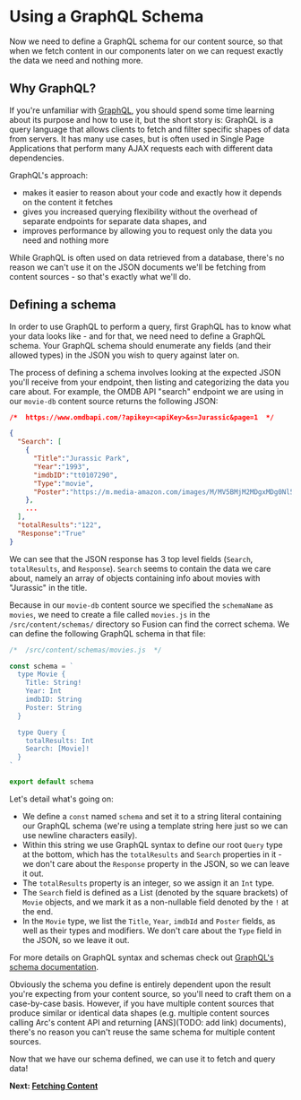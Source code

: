 # Using a GraphQL Schema

Now we need to define a GraphQL schema for our content source, so that when we fetch content in our components later on we can request exactly the data we need and nothing more.

## Why GraphQL?
If you're unfamiliar with [GraphQL](https://graphql.org/), you should spend some time learning about its purpose and how to use it, but the short story is: GraphQL is a query language that allows clients to fetch and filter specific shapes of data from servers. It has many use cases, but is often used in Single Page Applications that perform many AJAX requests each with different data dependencies.

GraphQL's approach:
- makes it easier to reason about your code and exactly how it depends on the content it fetches
- gives you increased querying flexibility without the overhead of separate endpoints for separate data shapes, and
- improves performance by allowing you to request only the data you need and nothing more

While GraphQL is often used on data retrieved from a database, there's no reason we can't use it on the JSON documents we'll be fetching from content sources - so that's exactly what we'll do.

## Defining a schema

In order to use GraphQL to perform a query, first GraphQL has to know what your data looks like - and for that, we need need to define a GraphQL schema. Your GraphQL schema should enumerate any fields (and their allowed types) in the JSON you wish to query against later on.

The process of defining a schema involves looking at the expected JSON you'll receive from your endpoint, then listing and categorizing the data you care about. For example, the OMDB API "search" endpoint we are using in our `movie-db` content source returns the following JSON:

```json
/*  https://www.omdbapi.com/?apikey=<apiKey>&s=Jurassic&page=1  */

{
  "Search": [
    {
      "Title":"Jurassic Park",
      "Year":"1993",
      "imdbID":"tt0107290",
      "Type":"movie",
      "Poster":"https://m.media-amazon.com/images/M/MV5BMjM2MDgxMDg0Nl5BMl5BanBnXkFtZTgwNTM2OTM5NDE@._V1_SX300.jpg"
    },
    ...
  ],
  "totalResults":"122",
  "Response":"True"
}
```
We can see that the JSON response has 3 top level fields (`Search`, `totalResults`, and `Response`). `Search` seems to contain the data we care about, namely an array of objects containing info about movies with "Jurassic" in the title.

Because in our `movie-db` content source we specified the `schemaName` as `movies`, we need to create a file called `movies.js` in the `/src/content/schemas/` directory so Fusion can find the correct schema. We can define the following GraphQL schema in that file:
```js
/*  /src/content/schemas/movies.js  */

const schema = `
  type Movie {
    Title: String!
    Year: Int
    imdbID: String
    Poster: String
  }

  type Query {
    totalResults: Int
    Search: [Movie]!
  }
`

export default schema
```
Let's detail what's going on:
- We define a `const` named `schema` and set it to a string literal containing our GraphQL schema (we're using a template string here just so we can use newline characters easily).
- Within this string we use GraphQL syntax to define our root `Query` type at the bottom, which has the `totalResults` and `Search` properties in it - we don't care about the `Response` property in the JSON, so we can leave it out.
- The `totalResults` property is an integer, so we assign it an `Int` type.
- The `Search` field is defined as a List (denoted by the square brackets) of `Movie` objects, and we mark it as a non-nullable field denoted by the `!` at the end.
- In the `Movie` type, we list the `Title`, `Year`, `imdbId` and `Poster` fields, as well as their types and modifiers. We don't care about the `Type` field in the JSON, so we leave it out.

For more details on GraphQL syntax and schemas check out [GraphQL's schema documentation](https://graphql.org/learn/schema/).

Obviously the schema you define is entirely dependent upon the result you're expecting from your content source, so you'll need to craft them on a case-by-case basis. However, if you have multiple content sources that produce similar or identical data shapes (e.g. multiple content sources calling Arc's content API and returning [ANS](TODO: add link) documents), there's no reason you can't reuse the same schema for multiple content sources.

Now that we have our schema defined, we can use it to fetch and query data!

**Next: [Fetching Content](./fetching-content.md)**
